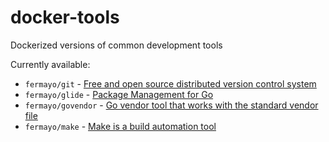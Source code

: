 # docker-tools
Dockerized versions of common development tools

Currently available:

* `fermayo/git` - [Free and open source distributed version control system](https://git-scm.com/)
* `fermayo/glide` - [Package Management for Go](https://glide.sh/)
* `fermayo/govendor` - [Go vendor tool that works with the standard vendor file](https://github.com/kardianos/govendor)
* `fermayo/make` - [Make is a build automation tool](https://www.gnu.org/software/make/)
